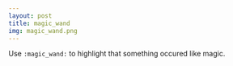 ```yaml
---
layout: post
title: magic_wand
img: magic_wand.png
---
```

Use `:magic_wand:` to highlight that something occured like magic.

